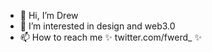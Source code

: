 - 👋 Hi, I’m Drew
- 👀 I’m interested in design and web3.0
- 📫 How to reach me ✨ twitter.com/fwerd_ ✨  

<!---
yodreww/yodreww is a ✨ special ✨ repository because its `README.md` (this file) appears on your GitHub profile.
You can click the Preview link to take a look at your changes.
--->
